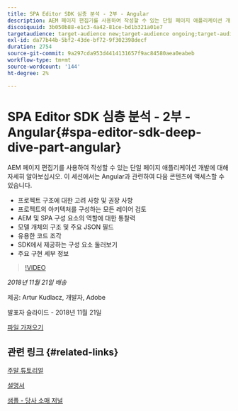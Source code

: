 ```yaml
---
title: SPA Editor SDK 심층 분석 - 2부 - Angular
description: AEM 페이지 편집기를 사용하여 작성할 수 있는 단일 페이지 애플리케이션 개발에 대해 자세히 알아보십시오.
discoiquuid: 3b050b88-e1c3-4a42-81ce-bd1b321a01e7
targetaudience: target-audience new;target-audience ongoing;target-audience upgrader
exl-id: da77b44b-5bf2-43de-bf72-9f302398decf
duration: 2754
source-git-commit: 9a297cda953d4414131657f9ac84580aea0eabeb
workflow-type: tm+mt
source-wordcount: '144'
ht-degree: 2%

---
```


# SPA Editor SDK 심층 분석 - 2부 - Angular{#spa-editor-sdk-deep-dive-part-angular}

AEM 페이지 편집기를 사용하여 작성할 수 있는 단일 페이지 애플리케이션 개발에 대해 자세히 알아보십시오. 이 세션에서는 Angular과 관련하여 다음 콘텐츠에 액세스할 수 있습니다.

* 프로젝트 구조에 대한 고려 사항 및 권장 사항
* 프로젝트의 아키텍처를 구성하는 모든 레이어 검토
* AEM 및 SPA 구성 요소의 역할에 대한 통찰력
* 모델 개체의 구조 및 주요 JSON 필드
* 유용한 코드 조각
* SDK에서 제공하는 구성 요소 둘러보기
* 주요 구현 세부 정보

>[!VIDEO](https://video.tv.adobe.com/v/25503/?quality-9)

*2018년 11월 21일 배송*

제공: Artur Kudlacz, 개발자, Adobe

발표자 슬라이드 - 2018년 11월 21일

[파일 가져오기](assets/aem-gems-aem-spaeditorangular-112118.pdf)

## 관련 링크 {#related-links}

[주말 튜토리얼](https://experienceleague.adobe.com/docs/experience-manager-learn/getting-started-wknd-tutorial-develop/overview.html)

[설명서](https://helpx.adobe.com/experience-manager/6-4/sites/developing/using/spa-overview.html)

[샘플 - 당사 소매 저널](https://github.com/adobe/aem-sample-we-retail-journal)

<!--
[Get back to the Overview](https://helpx.adobe.com/experience-manager/kt/eseminars/gems/aem-index.html)
-->
